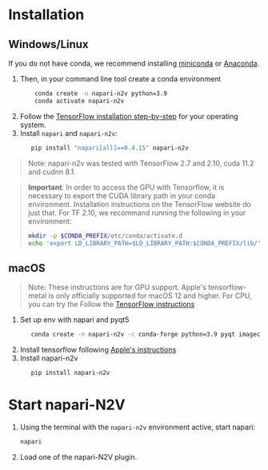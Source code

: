 
# Installation

## Windows/Linux

If you do not have conda, we recommend installing [miniconda](https://docs.conda.io/en/latest/miniconda.html) or [Anaconda](https://www.anaconda.com/).

1. Then, in your command line tool create a conda environment 
   ```bash
       conda create -n napari-n2v python=3.9
       conda activate napari-n2v
   ```
2. Follow the [TensorFlow installation step-by-step](https://www.tensorflow.org/install/pip#linux_1) for your 
operating system.
3. Install `napari` and `napari-n2v`:
   ```bash
      pip install "napari[all]==0.4.15" napari-n2v
   ```

> Note: napari-n2v was tested with TensorFlow 2.7 and 2.10, cuda 11.2 and cudnn
> 8.1.

> **Important**: In order to access the GPU with Tensorflow, it is necessary to
> export the CUDA library path in your conda environment. Installation 
> instructions on the TensorFlow website do just that. 
> For TF 2.10, we recommand running the following in your environment:
> ```bash
> mkdir -p $CONDA_PREFIX/etc/conda/activate.d
> echo 'export LD_LIBRARY_PATH=$LD_LIBRARY_PATH:$CONDA_PREFIX/lib/' > $CONDA_PREFIX/etc/conda/activate.d/env_vars.sh
> ```

   
## macOS

> Note: These instructions are for GPU support. Apple's tensorflow-metal is only officially supported for macOS 12 and 
> higher. For CPU, you can try the Follow the [TensorFlow instructions](https://www.tensorflow.org/install/pip#macos_1) 

1. Set up env with napari and pyqt5
   ```bash
      conda create -n napari-n2v -c conda-forge python=3.9 pyqt imagecodecs napari=0.4.15
   ```
2. Install tensorflow following [Apple's instructions](https://developer.apple.com/metal/tensorflow-plugin/)
3. Install napari-n2v
   ```bash
      pip install napari-n2v
   ```

# Start napari-N2V

1. Using the terminal with the `napari-n2v` environment active, start napari:
    
    ```bash
    napari
    ```
    
2. Load one of the napari-N2V plugin.
